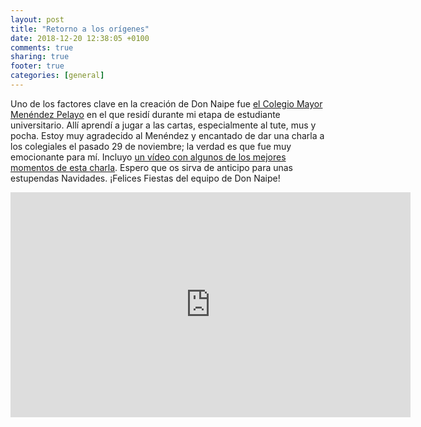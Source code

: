 ```yaml
---
layout: post
title: "Retorno a los orígenes"
date: 2018-12-20 12:38:05 +0100
comments: true
sharing: true
footer: true
categories: [general]
---
```


Uno de los factores clave en la creación de Don Naipe fue [el Colegio Mayor Menéndez Pelayo](http://www.menendezpelayo.org/) en el que residí durante mi etapa de estudiante universitario. Allí aprendí a jugar a las cartas, especialmente al tute, mus y pocha. Estoy muy agradecido al Menéndez y encantado de dar una charla a los colegiales el pasado 29 de noviembre; la verdad es que fue muy emocionante para mí. Incluyo [un vídeo con algunos de los mejores momentos de esta charla](https://youtu.be/DlL5mOP4-sc). Espero que os sirva de anticipo para unas estupendas Navidades. ¡Felices Fiestas del equipo de Don Naipe!

<iframe width="640" height="360" src="https://www.youtube.com/embed/DlL5mOP4-sc" frameborder="0" allow="accelerometer; autoplay; encrypted-media; gyroscope; picture-in-picture" allowfullscreen></iframe>